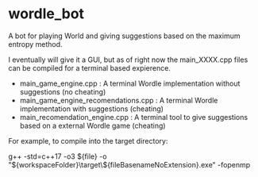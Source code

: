 # wordle_bot
A bot for playing World and giving suggestions based on the maximum entropy method.

I eventually will give it a GUI, but as of right now the main_XXXX.cpp files can be compiled for a terminal based expierence.

- main_game_engine.cpp : A terminal Wordle implementation without suggestions (no cheating)
- main_game_engine_recomendations.cpp : A terminal Wordle implementation with suggestions (cheating)
- main_recomendation_engine.cpp : A terminal tool to give suggestions based on a external Wordle game (cheating)

For example, to compile into the target directory:

  g++ -std=c++17 -o3 ${file} -o "${workspaceFolder}\\target\\${fileBasenameNoExtension}.exe" -fopenmp


